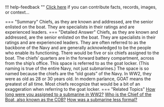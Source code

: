 !!! help-feedback ""
    <a href="/feedback/" data-feedback-link>Click here</a>
    if you can contribute facts, records, images, or context…

<a id="summary"></a>
=== "Summary"
    Chiefs, as they are known and addressed, are the senior enlisted on the boat. They are specialists in their ratings and are experienced leaders.
=== "Detailed Answer"
    Chiefs, as they are known and addressed, are the senior enlisted on the boat. They are specialists in their ratings and are experienced leaders. They are often referred to as the backbone of the Navy and are generally acknowledged to be the people who enable its functioning. There would be five or six chiefs assigned to the boat.
    The chiefs’ quarters are in the forward battery compartment, across from the ship’s office. This space is referred to as the goat locker. (This naming is true of the entire Navy, not just submarines.) The space is so named because the chiefs are the “old goats” of the Navy. In WW2, they were as old as 28 or 30 years old.
    In modern parlance, GOAT means the greatest of all time. Most chiefs recognize that would be a bit of an exaggeration when referring to the goat locker.
=== "Related Topics"
    [How long were you assigned to a submarine in WW2?](how-long-were-you-assigned-to-a-submarine-in-ww2.md#summary)
    [Who is the Chief of the Boat, also known as the COB?](who-is-the-chief-of-the-boat-also-known-as-the-cob.md#summary)
    [How was a submarine less formal?](how-was-a-submarine-less-formal.md#summary)
